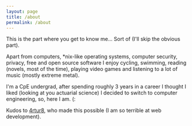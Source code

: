 ```yaml
---
layout: page
title: /about
permalink: /about
---
```


This is the part where you get to know me... Sort of (I'll skip the obvious part).

Apart from computers, \*nix-like operating systems, computer security, privacy, free and open source software I enjoy cycling, swimming, reading (novels, most of the time), playing video games and listening to a lot of music (mostly extreme metal).

I'm a CpE undergrad, after spending roughly 3 years in a career I thought I liked (looking at you actuarial science) I decided to switch to computer engineering, so, here I am. (:

Kudos to [4rtur8](https://www.4rtur8.com/), who made this possible (I am so terrible at web development).
